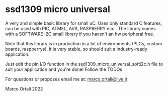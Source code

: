 # ssd1309 micro universal
A very and simple basic library for small uC. Uses only standard C features, can be used with PIC, ATMEL, AVR, RASPBERRY ecc..
The library comes with a SOFTWARE I2C small library if you haven't an hw peripheral free.

Note that this library is in production in a lot of environments (PLCs, custom boards, raspberrys), it is very stable, so should suit a industry-ready application.

Just edit the pin I/O function in the ssd1309_micro_universal_softi2c.h file to suit your application and you're done!
Follow the TODOs

For questions or proposes email me at: marco.ortali@live.it

Marco Ortali 2022
